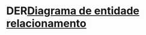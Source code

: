 # DER[Diagrama de entidade relacionamento](https://github.com/ifjoaop/LPWEB2/assets/107422663/6edf3a3c-7b66-4719-b7f2-73642a9387b7)
